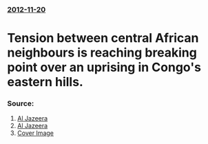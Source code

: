 ### [2012-11-20](/news/2012/11/20/index.md)

# Tension between central African neighbours is reaching breaking point over an uprising in Congo's eastern hills. 




### Source:

1. [Al Jazeera](http://www.aljazeera.com/news/africa/2012/11/20121120102140544513.html)
2. [Al Jazeera](http://www.aljazeera.com/news/africa/2012/11/2012112031546782209.html)
2. [Cover Image](http://www.aljazeera.com/mritems/Images/2012/11/20/20121120115736309734_20.jpg)
